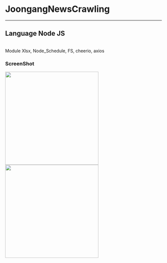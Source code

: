 # JoongangNewsCrawling
---------------------
<h2>Language <strong>Node JS</strong></h2><br>
Module Xlsx, Node_Schedule, FS, cheerio, axios

<h3>ScreenShot</h3>
<p float="left">
  <img src="/Screenshots/ResultMoney.PNG" width="300" />
  <img src="/Screenshots/ResultPolitices.PNG" width="300" /> 
</p>
